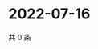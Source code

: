# 2022-07-16

共 0 条

<!-- BEGIN WEIBO -->
<!-- 最后更新时间 Sat Jul 16 2022 03:00:39 GMT+0800 (China Standard Time) -->

<!-- END WEIBO -->
